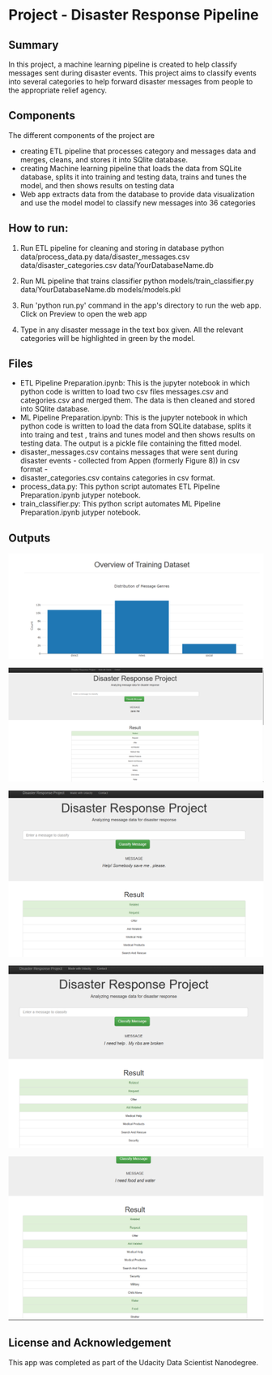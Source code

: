 # Project - Disaster Response Pipeline 

## Summary
In this project, a machine learning pipeline is created to help classify messages sent during disaster events. This project aims to classify events into several categories to help forward disaster messages from people to the appropriate relief agency.

## Components
The different components of the project are 
- creating ETL pipeline that processes category and messages data and  merges, cleans, and stores it into SQlite database.
- creating Machine learning pipeline that loads the data from SQLite database, splits it into training and testing data, trains and tunes the model, and then shows results on testing data
- Web app extracts data from the database to provide data visualization and use the model model to classify new messages into 36 categories

## How to run:
1. Run ETL pipeline for cleaning and storing in database 
    python data/process_data.py data/disaster_messages.csv data/disaster_categories.csv data/YourDatabaseName.db

2. Run ML pipeline that trains classifier 
    python models/train_classifier.py data/YourDatabaseName.db models/models.pkl

3. Run 'python run.py' command in the app's directory to run the web app. Click on Preview to open the web app

4. Type in any disaster message in the text box given. All the relevant categories will be highlighted in green by the model.


## Files

- ETL Pipeline Preparation.ipynb: This is the jupyter notebook in which python code is written to load two csv files messages.csv and categories.csv and merged them. The data is then cleaned and stored into SQlite database.
- ML Pipeline Preparation.ipynb: This is the jupyter notebook in which python code is written to load the data from SQLite database, splits it into traing and test , trains and tunes model and then shows results on testing data. The output is a pickle file containing the fitted model.
- disaster_messages.csv contains messages that were sent during disaster events - collected from Appen  (formerly Figure 8)) in csv format -
- disaster_categories.csv contains categories in csv format.
- process_data.py: This python script automates ETL Pipeline Preparation.ipynb jutyper notebook.
- train_classifier.py: This python script automates ML Pipeline Preparation.ipynb jutyper notebook.

## Outputs

![alt text](https://github.com/SakshamGupta55/Data-Scientist-Nanodegree-Udacity/blob/5b8a61750782ded820e22d1a12e97f12aec429a3/Course%204%20-%20Project%20-%20Disaster%20Response%20Pipeline/Screenshot%201.png)

![alt text](https://github.com/SakshamGupta55/Data-Scientist-Nanodegree-Udacity/blob/a93c848e4d925a954925179b3872b53d00920bf8/Course%204%20-%20Project%20-%20Disaster%20Response%20Pipeline/Screenshot%202.png)

![alt text](https://github.com/SakshamGupta55/Data-Scientist-Nanodegree-Udacity/blob/a93c848e4d925a954925179b3872b53d00920bf8/Course%204%20-%20Project%20-%20Disaster%20Response%20Pipeline/Screenshot%203.png)

![alt text](https://github.com/SakshamGupta55/Data-Scientist-Nanodegree-Udacity/blob/a93c848e4d925a954925179b3872b53d00920bf8/Course%204%20-%20Project%20-%20Disaster%20Response%20Pipeline/Screenshot%204.png)

![alt text](https://github.com/SakshamGupta55/Data-Scientist-Nanodegree-Udacity/blob/a93c848e4d925a954925179b3872b53d00920bf8/Course%204%20-%20Project%20-%20Disaster%20Response%20Pipeline/Screenshot%205.png)


## License and Acknowledgement
This app was completed as part of the Udacity Data Scientist Nanodegree.
